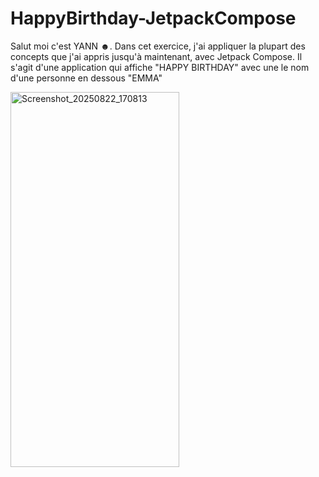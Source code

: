 #         HappyBirthday-JetpackCompose

Salut moi c'est YANN ☻. Dans cet exercice, j'ai  appliquer la plupart 
des concepts que j'ai  appris jusqu'à 
maintenant, avec Jetpack Compose.
Il s'agit d'une application qui affiche "HAPPY BIRTHDAY" 
avec une le nom d'une personne en dessous "EMMA"

<img width="270" height="600" alt="Screenshot_20250822_170813" src="https://github.com/user-attachments/assets/e0f1c93a-7e34-4be9-bd68-340301357c14" />

